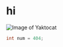 # hi

![Image of Yaktocat](https://octodex.github.com/images/yaktocat.png)

``` java
int num = 404;
```
